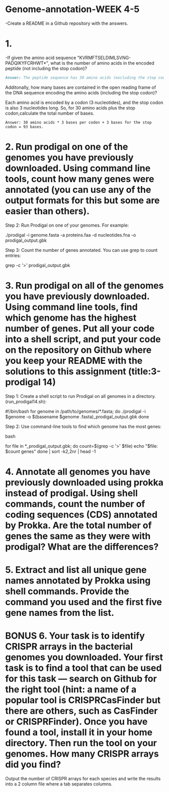 # Genome-annotation-WEEK 4-5
-Create a README in a Github repository with the answers.

# 1. 
-If given the amino acid sequence "KVRMFTSELDIMLSVNG-PADQIKYFCRHWT*", what is the number of amino acids in the encoded peptide (not including the stop codon)?


```markdown
Answer: The peptide sequence has 30 amino acids (excluding the stop codon).
```
Additonally, how many bases are contained in the open reading frame of the DNA sequence encoding the amino acids (including the stop codon)?

Each amino acid is encoded by a codon (3 nucleotides), and the stop codon is also 3 nucleotides long. So, for 30 amino acids plus the stop codon,calculate the total number of bases.
```
Answer: 30 amino acids * 3 bases per codon + 3 bases for the stop codon = 93 bases.
```

# 2. Run prodigal on one of the genomes you have previously downloaded. Using command line tools, count how many genes were annotated (you can use any of the output formats for this but some are easier than others).

Step 2: Run Prodigal on one of your genomes. For example:

./prodigal -i genome.fasta -a proteins.faa -d nucleotides.fna -o prodigal_output.gbk

Step 3: Count the number of genes annotated. You can use grep to count entries:

grep -c '>' prodigal_output.gbk

# 3. Run prodigal on all of the genomes you have previously downloaded. Using command line tools, find which genome has the highest number of genes. Put all your code into a shell script, and put your code on the repository on Github where you keep your README with the solutions to this assignment (title:3-prodigal 14)

Step 1: Create a shell script to run Prodigal on all genomes in a directory. (run_prodigal14.sh):

#!/bin/bash
for genome in /path/to/genomes/*.fasta; do
    ./prodigal -i $genome -o $(basename $genome .fasta)_prodigal_output.gbk
done

Step 2: Use command-line tools to find which genome has the most genes:

bash

for file in *_prodigal_output.gbk; do
    count=$(grep -c '>' $file)
    echo "$file: $count genes"
done | sort -k2,2nr | head -1

# 4. Annotate all genomes you have previously downloaded using prokka instead of prodigal. Using shell commands, count the number of coding sequences (CDS) annotated by Prokka. Are the total number of genes the same as they were with prodigal? What are the differences?


# 5. Extract and list all unique gene names annotated by Prokka using shell commands. Provide the command you used and the first five gene names from the list.


# BONUS 6. Your task is to identify CRISPR arrays in the bacterial genomes you downloaded. Your first task is to find a tool that can be used for this task — search on Github for the right tool (hint: a name of a popular tool is CRISPRCasFinder but there are others, such as CasFinder or CRISPRFinder). Once you have found a tool, install it in your home directory. Then run the tool on your genomes. How many CRISPR arrays did you find?
Output the number of CRISPR arrays for each species and write the results into a 2 column file where a tab separates columns.


